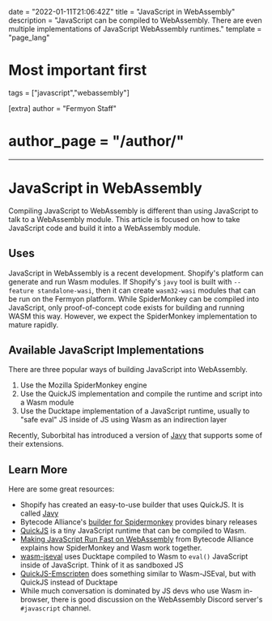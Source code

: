 date = "2022-01-11T21:06:42Z"
title = "JavaScript in WebAssembly"
description = "JavaScript can be compiled to WebAssembly. There are even multiple implementations of JavaScript WebAssembly runtimes."
template = "page_lang"

# Most important first
tags = ["javascript","webassembly"]

[extra]
author = "Fermyon Staff"
# author_page = "/author/"
---
# JavaScript in WebAssembly

Compiling JavaScript to WebAssembly is different than using JavaScript to talk to a WebAssembly module.
This article is focused on how to take JavaScript code and build it into a WebAssembly module.

## Uses

JavaScript in WebAssembly is a recent development. Shopify's platform can generate and run Wasm modules. If Shopify's `javy` tool is built with `--feature standalone-wasi`, then it can create `wasm32-wasi` modules that can be run on the Fermyon platform. While SpiderMonkey can be compiled into JavaScript, only proof-of-concept code exists for building and running WASM this way. However, we expect the SpiderMonkey implementation to mature rapidly.

## Available JavaScript Implementations

There are three popular ways of building JavaScript into WebAssembly.

1. Use the Mozilla SpiderMonkey engine
2. Use the QuickJS implementation and compile the runtime and script into a Wasm module
3. Use the Ducktape implementation of a JavaScript runtime, usually to "safe eval" JS inside of JS using Wasm as an indirection layer 

Recently, Suborbital has introduced a version of [Javy](https://github.com/suborbital/javy) that supports some of their extensions.

## Learn More

Here are some great resources:

- Shopify has created an easy-to-use builder that uses QuickJS. It is called [Javy](https://github.com/Shopify/javy)
- Bytecode Alliance's [builder for Spidermonkey](https://github.com/bytecodealliance/spidermonkey-wasm-build) provides binary releases
- [QuickJS](https://bellard.org/quickjs/) is a tiny JavaScript runtime that can be compiled to Wasm.
- [Making JavaScript Run Fast on WebAssembly](https://bytecodealliance.org/articles/making-javascript-run-fast-on-webassembly) from Bytecode Alliance explains how SpiderMonkey and Wasm work together.
- [wasm-jseval](https://github.com/maple3142/wasm-jseval) uses Ducktape compiled to Wasm to `eval()` JavaScript inside of JavaScript. Think of it as sandboxed JS
- [QuickJS-Emscripten](https://github.com/justjake/quickjs-emscripten) does something similar to Wasm-JSEval, but with QuickJS instead of Ducktape
- While much conversation is dominated by JS devs who use Wasm in-browser, there is good discussion on the WebAssembly Discord server's `#javascript` channel.